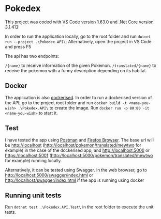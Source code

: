 # Pokedex

This project was coded with [VS Code](https://code.visualstudio.com/) version 1.63.0 and [.Net Core](https://dotnet.microsoft.com/en-us/download/dotnet/3.1) version 3.1.413

In order to run the application locally, go to the root folder and run `dotnet run --project .\Pokedex.API\`. Alternatively, open the project in VS Code and press F5

The api has two endpoints:

`/{name}` to receive information of the given Pokemon.
`/translated/{name}` to receive the pokemon with a funny description depending on its habitat.

## Docker

The application is also [dockerised](https://www.docker.com/get-started).
In order to run a dockerised version of the API, go to the project root folder and run `docker build -t <name-you-wish> .\Pokedex.API\` to create the image. Run
`docker run -p 80:80 -it <name-you-wish>` to start it.

## Test

I have tested the app using [Postman](https://www.postman.com/) and [Firefox Browser](https://www.mozilla.org/en-GB/firefox/new/).
The base url will be <http://localhost> (<http://localhost/pokemon/translated/mewtwo> for example) in the case of the dockerised app, and <http://localhost:5000> or <https://localhost:5001> (<http://localhost:5000/pokemon/translated/mewtwo> for example) running locally.

Alternatively, it can be tested using Swagger. In the web browser, go to <http://localhost:5000/swagger/index.html> or <http://localhost/swagger/index.html> if the app is running using docker

## Running unit tests

Run `dotnet test .\Pokedex.API.Test\` in the root folder to execute the unit tests.
